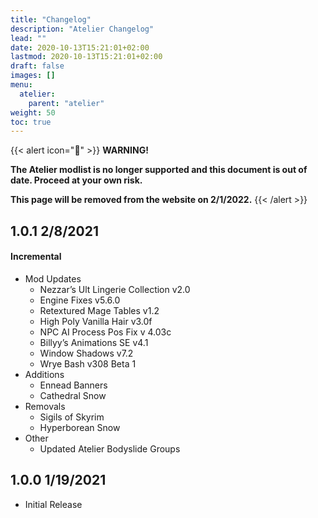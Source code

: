 ```yaml
---
title: "Changelog"
description: "Atelier Changelog"
lead: ""
date: 2020-10-13T15:21:01+02:00
lastmod: 2020-10-13T15:21:01+02:00
draft: false
images: []
menu:
  atelier:
    parent: "atelier"
weight: 50
toc: true
---
```


{{< alert icon="🛑" >}}
**WARNING!**

**The Atelier modlist is no longer supported and this document is out of date. Proceed at your own risk.**

**This page will be removed from the website on 2/1/2022.**
{{< /alert >}}

## 1.0.1 2/8/2021
#### Incremental
- Mod Updates
  - Nezzar’s Ult Lingerie Collection v2.0
  - Engine Fixes v5.6.0
  - Retextured Mage Tables v1.2
  - High Poly Vanilla Hair v3.0f
  - NPC AI Process Pos Fix v 4.03c
  - Billyy’s Animations SE v4.1
  - Window Shadows v7.2
  - Wrye Bash v308 Beta 1
- Additions
  - Ennead Banners
  - Cathedral Snow
- Removals
  - Sigils of Skyrim
  - Hyperborean Snow
- Other
  - Updated Atelier Bodyslide Groups

## 1.0.0 1/19/2021
- Initial Release